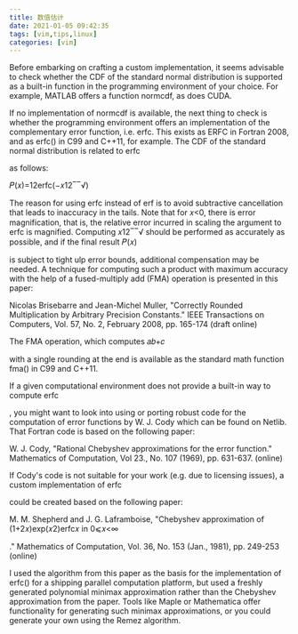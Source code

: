 ```yaml
---
title: 数值估计
date: 2021-01-05 09:42:35
tags: [vim,tips,linux]
categories: [vim]
---
```


Before embarking on crafting a custom implementation, it seems advisable to check whether the CDF of the standard normal distribution is supported as a built-in function in the programming environment of your choice. For example, MATLAB offers a function normcdf, as does CUDA.

If no implementation of normcdf is available, the next thing to check is whether the programming environment offers an implementation of the complementary error function, i.e. erfc. This exists as ERFC in Fortran 2008, and as erfc() in C99 and C++11, for example. The CDF of the standard normal distribution is related to erfc

as follows:

𝑃(𝑥)=12erfc(−𝑥12‾‾√)

The reason for using erfc
instead of erf is to avoid subtractive cancellation that leads to inaccuracy in the tails. Note that for 𝑥<0, there is error magnification, that is, the relative error incurred in scaling the argument to erfc is magnified. Computing 𝑥12‾‾√ should be performed as accurately as possible, and if the final result 𝑃(𝑥)

is subject to tight ulp error bounds, additional compensation may be needed. A technique for computing such a product with maximum accuracy with the help of a fused-multiply add (FMA) operation is presented in this paper:

Nicolas Brisebarre and Jean-Michel Muller, "Correctly Rounded Multiplication by Arbitrary Precision Constants." IEEE Transactions on Computers, Vol. 57, No. 2, February 2008, pp. 165-174 (draft online)

The FMA operation, which computes 𝑎𝑏+𝑐

with a single rounding at the end is available as the standard math function fma() in C99 and C++11.

If a given computational environment does not provide a built-in way to compute erfc

, you might want to look into using or porting robust code for the computation of error functions by W. J. Cody which can be found on Netlib. That Fortran code is based on the following paper:

W. J. Cody, "Rational Chebyshev approximations for the error function." Mathematics of Computation, Vol 23., No. 107 (1969), pp. 631-637. (online)

If Cody's code is not suitable for your work (e.g. due to licensing issues), a custom implementation of erfc

could be created based on the following paper:

M. M. Shepherd and J. G. Laframboise, "Chebyshev approximation of (1+2𝑥)exp(𝑥2)erfc𝑥
in 0⩽𝑥<∞

." Mathematics of Computation, Vol. 36, No. 153 (Jan., 1981), pp. 249-253 (online)

I used the algorithm from this paper as the basis for the implementation of erfc() for a shipping parallel computation platform, but used a freshly generated polynomial minimax approximation rather than the Chebyshev approximation from the paper. Tools like Maple or Mathematica offer functionality for generating such minimax approximations, or you could generate your own using the Remez algorithm.
